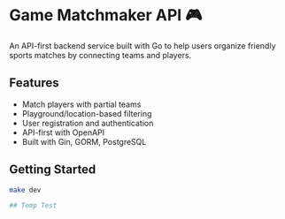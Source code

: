 # Game Matchmaker API 🎮

An API-first backend service built with Go to help users organize friendly sports matches by connecting teams and players.

## Features

- Match players with partial teams
- Playground/location-based filtering
- User registration and authentication
- API-first with OpenAPI
- Built with Gin, GORM, PostgreSQL

## Getting Started

```bash
make dev

## Temp Test
